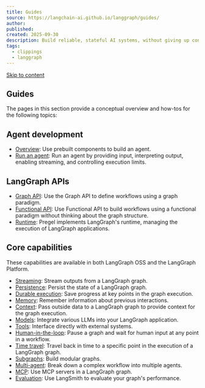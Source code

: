 ```yaml
---
title: Guides
source: https://langchain-ai.github.io/langgraph/guides/
author:
published:
created: 2025-09-30
description: Build reliable, stateful AI systems, without giving up control
tags:
  - clippings
  - langgraph
---
```

[Skip to content](https://langchain-ai.github.io/langgraph/guides/#guides)

## Guides

The pages in this section provide a conceptual overview and how-tos for the following topics:

## Agent development

- [Overview](https://langchain-ai.github.io/langgraph/agents/overview/): Use prebuilt components to build an agent.
- [Run an agent](https://langchain-ai.github.io/langgraph/agents/run_agents/): Run an agent by providing input, interpreting output, enabling streaming, and controlling execution limits.

## LangGraph APIs

- [Graph API](https://langchain-ai.github.io/langgraph/concepts/low_level/): Use the Graph API to define workflows using a graph paradigm.
- [Functional API](https://langchain-ai.github.io/langgraph/concepts/functional_api/): Use Functional API to build workflows using a functional paradigm without thinking about the graph structure.
- [Runtime](https://langchain-ai.github.io/langgraph/concepts/pregel/): Pregel implements LangGraph's runtime, managing the execution of LangGraph applications.

## Core capabilities

These capabilities are available in both LangGraph OSS and the LangGraph Platform.

- [Streaming](https://langchain-ai.github.io/langgraph/concepts/streaming/): Stream outputs from a LangGraph graph.
- [Persistence](https://langchain-ai.github.io/langgraph/concepts/persistence/): Persist the state of a LangGraph graph.
- [Durable execution](https://langchain-ai.github.io/langgraph/concepts/durable_execution/): Save progress at key points in the graph execution.
- [Memory](https://langchain-ai.github.io/langgraph/concepts/memory/): Remember information about previous interactions.
- [Context](https://langchain-ai.github.io/langgraph/agents/context/): Pass outside data to a LangGraph graph to provide context for the graph execution.
- [Models](https://langchain-ai.github.io/langgraph/agents/models/): Integrate various LLMs into your LangGraph application.
- [Tools](https://langchain-ai.github.io/langgraph/concepts/tools/): Interface directly with external systems.
- [Human-in-the-loop](https://langchain-ai.github.io/langgraph/concepts/human_in_the_loop/): Pause a graph and wait for human input at any point in a workflow.
- [Time travel](https://langchain-ai.github.io/langgraph/concepts/time-travel/): Travel back in time to a specific point in the execution of a LangGraph graph.
- [Subgraphs](https://langchain-ai.github.io/langgraph/concepts/subgraphs/): Build modular graphs.
- [Multi-agent](https://langchain-ai.github.io/langgraph/concepts/multi_agent/): Break down a complex workflow into multiple agents.
- [MCP](https://langchain-ai.github.io/langgraph/concepts/mcp/): Use MCP servers in a LangGraph graph.
- [Evaluation](https://langchain-ai.github.io/langgraph/agents/evals/): Use LangSmith to evaluate your graph's performance.